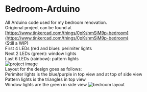 # Bedroom-Arduino
All Arduino code used for my bedroom renovation.  
Origional project can be found at [https://www.tinkercad.com/things/0pKshmSjM9p-bedroom](https://www.tinkercad.com/things/0pKshmSjM9p-bedroom) <br/>
(Still a WIP)  
First 4 LEDs (red and blue): perimiter lights  
Next 2 LEDs (green): window lights  
Last 6 LEDs (rainbow): pattern lights  
![project image](https://github.com/user-attachments/assets/bce73a94-9477-4f08-9e45-bb01fa90141c)
<br/>
Layout for the design goes as follows:<br/>
Perimiter lights is the blue/purple in top view and at top of side view <br/>
Pattern lights is the triangles in top view  
Window lights are the green in side view
![bedroom layout](https://github.com/user-attachments/assets/08a9ad49-a616-44a2-963d-8eea4f599d48)

